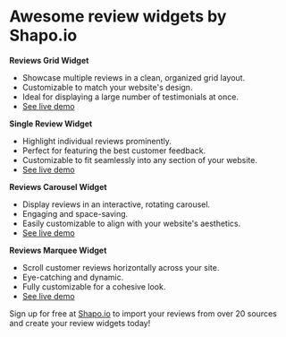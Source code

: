# Awesome review widgets by Shapo.io

**Reviews Grid Widget**
- Showcase multiple reviews in a clean, organized grid layout.
- Customizable to match your website's design.
- Ideal for displaying a large number of testimonials at once.
- [See live demo](https://shapo.io/testimonial-widgets/reviews-grid-widget)

**Single Review Widget**
- Highlight individual reviews prominently.
- Perfect for featuring the best customer feedback.
- Customizable to fit seamlessly into any section of your website.
- [See live demo](https://shapo.io/testimonial-widgets/single-review-widget)

**Reviews Carousel Widget**
- Display reviews in an interactive, rotating carousel.
- Engaging and space-saving.
- Easily customizable to align with your website's aesthetics.
- [See live demo](https://shapo.io/testimonial-widgets/carousel-review-widget)

**Reviews Marquee Widget**
- Scroll customer reviews horizontally across your site.
- Eye-catching and dynamic.
- Fully customizable for a cohesive look.
- [See live demo](https://shapo.io/testimonial-widgets/marquee-review-widget)


Sign up for free at [Shapo.io](https://shapo.io) to import your reviews from over 20 sources and create your review widgets today!

